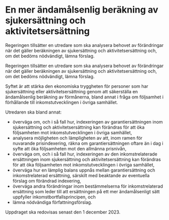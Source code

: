 # En mer ändamålsenlig beräkning av sjukersättning och aktivitetsersättning

Regeringen tillsätter en utredare som ska analysera behovet av förändringar när det gäller beräkningen av sjukersättning och aktivitetsersättning och, om det bedöms nödvändigt, lämna förslag.

Regeringen tillsätter en utredare som ska analysera behovet av förändringar när det gäller beräkningen av sjukersättning och aktivitetsersättning och, om det bedöms nödvändigt, lämna förslag.

Syftet är att stärka den ekonomiska tryggheten för personer som har sjukersättning eller aktivitetsersättning genom att säkerställa en ändamålsenlig beräkning av förmånerna, bland annat i fråga om följsamhet i förhållande till inkomstutvecklingen i övriga samhället.

Utredaren ska bland annat:

* överväga om, och i så fall hur, indexeringen av garantiersättningen inom sjukersättning och aktivitetsersättning kan förändras för att öka följsamheten mot inkomstutvecklingen i övriga samhället,
* analysera möjligheten och lämpligheten av att, inom ramen för nuvarande prisindexering, räkna om garantiersättningen oftare än i dag i syfte att öka följsamheten mot den allmänna prisnivån,
* överväga om, och i så fall hur, indexeringen av den inkomstrelaterade
ersättningen inom sjukersättning och aktivitetsersättning kan förändras
för att öka följsamheten mot inkomstutvecklingen i övriga samhället,
* överväga hur en lämplig balans uppnås mellan garantiersättning och inkomstrelaterad ersättning, särskilt med beaktande av eventuella förslag om förändrad indexering,
* överväga andra förändringar inom bestämmelserna för inkomstrelaterad ersättning som leder till att ersättningen på ett mer ändamålsenligt sätt uppfyller inkomstbortfallsprincipen, och
* lämna nödvändiga författningsförslag.

Uppdraget ska redovisas senast den 1 december 2023.
